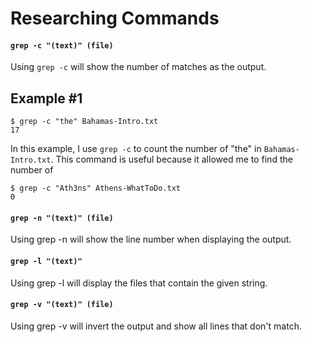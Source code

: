 # Researching Commands

#### `grep -c "(text)" (file)`

Using `grep -c` will show the number of matches as the output. 

## Example #1
``` 
$ grep -c "the" Bahamas-Intro.txt
17
```
In this example, I use `grep -c` to count the number of "the" in `Bahamas-Intro.txt`. This command is useful because it allowed me to find the number of

```
$ grep -c "Ath3ns" Athens-WhatToDo.txt
0
```

#### `grep -n "(text)" (file)`

Using grep -n will show the line number when displaying the output. 

#### `grep -l "(text)"`

Using grep -l will display the files that contain the given string. 

#### `grep -v "(text)" (file)`

Using grep -v will invert the output and show all lines that don't match. 
